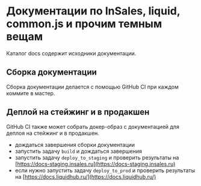 # Документации по InSales, liquid, common.js и прочим темным вещам

Каталог docs содержит исходники документации.

## Сборка документации

Сборка документации делается с помощью GitHub CI при каждом коммите в мастер.

## Деплой на стейжинг и в продакшен

GitHub CI также может собрать докер-образ с документацией для деплоя на стейжинг и в продакшен.

- дождаться завершения сборки документации
- запустить задачу `build` и дождаться завершения
- запустить задачу `deploy_to_staging` и проверить результаты на [https://docs-staging.insales.ru](https://docs-staging.insales.ru)
- если нужно запустить задачу `deploy_to_prod` и проверить результаты на [https://docs.liquidhub.ru/](https://docs.liquidhub.ru/)

